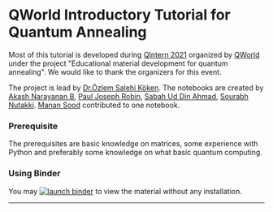 # QWorld Introductory Tutorial for Quantum Annealing

Most of this tutorial is developed during [QIntern 2021](https://qworld.net/qintern-2021/) organized by [QWorld](https://qworld.net/) under the project "Educational material development for quantum annealing". We would like to thank the organizers for this event.

The project is lead by [Dr.Özlem Salehi Köken](https://www.cmpe.boun.edu.tr/~ozlem.salehi/). The notebooks are created by [Akash Narayanan B](https://gitlab.com/AkashNarayanan), [Paul Joseph Robin](https://gitlab.com/pjr1363), [Sabah Ud Din Ahmad](https://gitlab.com/sabahuddin.ahmad), [Sourabh Nutakki](https://gitlab.com/Sourabh499). [Manan Sood](https://gitlab.com/Manan-Sood) contributed to one notebook.

### Prerequisite

The prerequisites are basic knowledge on matrices, some experience with Python and preferably some knowledge on what basic quantum computing. 

### Using Binder  

You may [![launch binder](https://mybinder.org/badge_logo.svg)](https://mybinder.org/v2/gh/ozlemsalehi/qa-edu/main?labpath=index.ipynb) to view the material without any installation.


---
